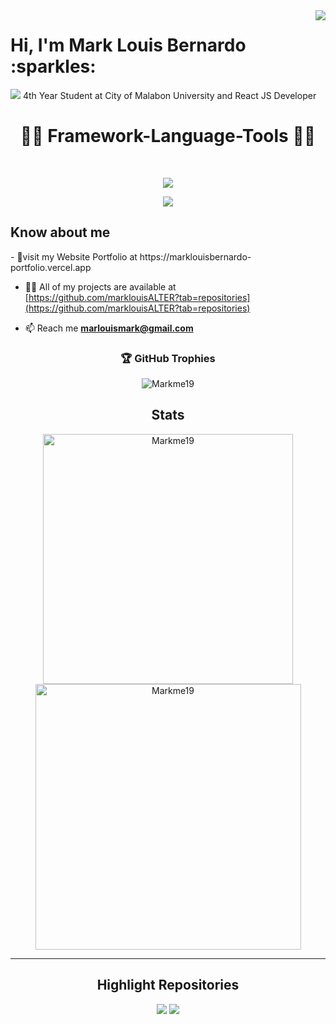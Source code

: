  <!-- ![logo](https://github.com/marklouisALTER/marklouisALTER/blob/main/banner.PNG) -->
 <img align="right" src="https://api.visitorbadge.io/api/VisitorHit?user=marklouisALTER&countColor=%237B1E7A">
 <h1 align="left">Hi, I'm Mark Louis Bernardo :sparkles: </h1>
<img src="https://readme-typing-svg.demolab.com?font=Fira+Code&pause=1000&width=435&lines=Full+Stack+Web+Developer" />
4th Year Student at City of Malabon University and React JS Developer

 <div align="center">
  <h1>👨‍💻 Framework-Language-Tools 👨‍💻 </h1> 
  <br>
  <p align="center">
   <a href="https://skillicons.dev">
     <img src="https://skillicons.dev/icons?i=html,css,bootstrap,tailwind,react,php,mysql" />
   </a>
 </p>
  <p align="center">
   <a href="https://skillicons.dev">
     <img src="https://skillicons.dev/icons?i=html,figma,github,vercel,vite,express,js,git,nodejs,mongodb" />
   </a>
 </p>
 </div>

<h2>Know about me </h2>
-  🚩visit my Website Portfolio at https://marklouisbernardo-portfolio.vercel.app

- 👨‍💻 All of my projects are available at [https://github.com/marklouisALTER?tab=repositories](https://github.com/marklouisALTER?tab=repositories)

- 📫 Reach me **marlouismark@gmail.com**

<h3 align="center">🏆 GitHub Trophies</h3>
<p align="center">
<img src="https://github-profile-trophy.vercel.app/https://github.com/marklouisALTER/website-portfolio-react?username=marklouisALTER&theme=radical&no-frame=false&no-bg=true&margin-w=4" alt="Markme19" />
</p>

<h2 align="center">Stats </h2>
<p align="center">
<img width="400" src="https://github-readme-stats.vercel.app/api?username=marklouisALTER&count_private=true&show_icons=true&theme=tokyonight&hide_border=true" alt="Markme19" />
<img width="425" src="https://github-readme-streak-stats.herokuapp.com?user=marklouisALTER&theme=tokyonight&hide_border=true" alt="Markme19" />
</p>
<hr>
<h2 align="center">Highlight Repositories</h2>
<div width="100%" align="center">
<a align="left" href="https://marklouisbernardo-portfolio.vercel.app/"><img src="https://github-readme-stats.vercel.app/api/pin/?username=marklouisALTER&repo=website-portfolio-react&theme=tokyonight" /></a>
 <a align="left" href="https://github.com/marklouisALTER/face_recognition"><img src="https://github-readme-stats.vercel.app/api/pin/?username=marklouisALTER&repo=face_recognition&theme=tokyonight" /></a>
</div>
